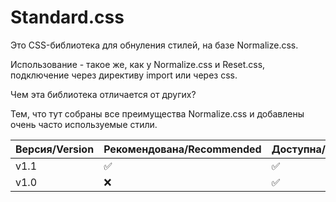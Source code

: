 # Standard.css
Это CSS-библиотека для обнуления стилей, на базе Normalize.css.

Использование - такое же, как у Normalize.css и Reset.css, подключение через директиву import или через css.

Чем эта библиотека отличается от других?

Тем, что тут собраны все преимущества Normalize.css и добавлены очень часто используемые стили.

| Версия/Version       | Рекомендована/Recommended | Доступна/Available |
| -------------------- | ------------------------- | ------------------ |
| v1.1                 | :white_check_mark:        | :white_check_mark: |
| v1.0                 | :x:                       | :white_check_mark: |